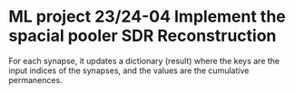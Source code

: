 # ML project 23/24-04 Implement the spacial pooler SDR Reconstruction

For each synapse, it updates a dictionary (result) where the keys are the input indices of the synapses, and the values are the cumulative permanences.